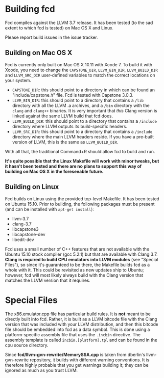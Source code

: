 # Building fcd

Fcd compiles against the LLVM 3.7 release. It has been tested (to the sad
extent to which fcd is tested) on Mac OS X and Linux.

Please report build issues in the issue tracker.

## Building on Mac OS X

Fcd is currently only built on Mac OS X 10.11 with Xcode 7. To build it with
Xcode, you need to change the `CAPSTONE_DIR`, `LLVM_BIN_DIR`, `LLVM_BUILD_DIR`
and `LLVM_SRC_DIR` user-defined variables to match the correct locations on
your system.

* `CAPSTONE_DIR`: this should point to a directory in which can be found an
  "include/capstone.h" file. Fcd is tested with Capstone 3.0.3.
* `LLVM_BIN_DIR`: this should point to a directory that contains a `/lib`
  directory with all the LLVM .a archives, and a `/bin` directory with the
  `clang` and `clang++` binaries. It is very important that *this* Clang version
  is linked against the same LLVM build that fcd does.
* `LLVM_BUILD_DIR`: this should point to a directory that contains a `/include`
  directory where LLVM outputs its build-specific headers.
* `LLVM_SRC_DIR`: this should point to a directory that contains a `/include`
  directory where the main LLVM headers reside. If you have a pre-built version
  of LLVM, this is the same as `LLVM_BUILD_DIR`.

With all that, the traditional Command+R should allow fcd to build and run.

**It's quite possible that the Linux Makefile will work with minor tweaks, but
it hasn't been tested and there are no plans to support this way of building on
Mac OS X in the foreseeable future.**

## Building on Linux

Fcd builds on Linux using the provided top-level Makefile. It has been tested on
Ubuntu 15.10. Prior to building, the following packages must be present (and can
be installed with `apt-get install`):

* llvm-3.7
* clang-3.7
* libcapstone3
* libcapstone-dev
* libedit-dev

Fcd uses a small number of C++ features that are not available with the Ubuntu
15.10 stock compiler (gcc 5.2.1) but that are available with Clang 3.7. **Clang
is required to build CPU emulators into LLVM modules** (see "Special Files"), so
since it's guaranteed to be there, the Makefile builds fcd as a whole with it.
This could be revisited as new updates ship to Ubuntu; however, fcd will most
likely always build with the Clang version that matches the LLVM version that it
requires.

# Special Files

The x86.emulator.cpp file has particular build rules. It is **not** meant to be
directly built into fcd. Rather, it is built as a LLVM bitcode file with
the Clang version that was included with your LLVM distribution, and then this
bitcode file should be embedded into fcd as a data symbol. This is done using
a platform-specific assembly file that uses the `.incbin` directive. The
assembly template is called `incbin.[platform].tpl` and can be found in the cpu
source directory.

Since **fcd/llvm-gvn-rewrite/MemorySSA.cpp** is taken from dberlin's
llvm-gvn-rewrite repository, it builds with different warning conventions. It is
therefore highly probable that you get warnings building it; they can be ignored
as much as you trust LLVM.
